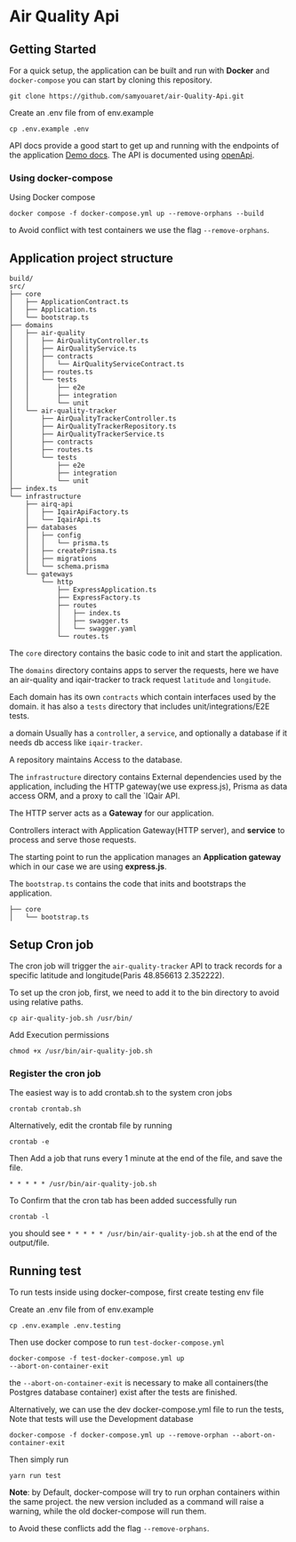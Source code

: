 # Air Quality Api

## Getting Started

For a quick setup, the application can be built and run with **Docker** and `docker-compose` you can start by cloning this repository.

    git clone https://github.com/samyouaret/air-Quality-Api.git

Create an .env file from of env.example
    
    cp .env.example .env

API docs provide a good start to get up and running with the endpoints of the application [Demo docs](http://localhost:3000/api/docs). The API is documented using [openApi]([https://](https://swagger.io/specification/)).

### Using docker-compose

Using Docker compose 

    docker compose -f docker-compose.yml up --remove-orphans --build

to Avoid conflict with test containers we use the flag `--remove-orphans`.

## Application project structure

```
build/
src/
├── core
│   ├── ApplicationContract.ts
│   ├── Application.ts
│   └── bootstrap.ts
├── domains
│   ├── air-quality
│   │   ├── AirQualityController.ts
│   │   ├── AirQualityService.ts
│   │   ├── contracts
│   │   │   └── AirQualityServiceContract.ts
│   │   ├── routes.ts
│   │   └── tests
│   │       ├── e2e
│   │       ├── integration
│   │       └── unit
│   └── air-quality-tracker
│       ├── AirQualityTrackerController.ts
│       ├── AirQualityTrackerRepository.ts
│       ├── AirQualityTrackerService.ts
│       ├── contracts
│       ├── routes.ts
│       └── tests
│           ├── e2e
│           ├── integration
│           └── unit
├── index.ts
└── infrastructure
    ├── airq-api
    │   ├── IqairApiFactory.ts
    │   └── IqairApi.ts
    ├── databases
    │   ├── config
    │   │   └── prisma.ts
    │   ├── createPrisma.ts
    │   ├── migrations
    │   └── schema.prisma
    └── gateways
        └── http
            ├── ExpressApplication.ts
            ├── ExpressFactory.ts
            ├── routes
            │   ├── index.ts
            │   ├── swagger.ts
            │   └── swagger.yaml
            └── routes.ts
```

The `core` directory contains the basic code to init and start the application.

The `domains` directory contains apps to server the requests, here we have an air-quality and iqair-tracker to track request `latitude` and `longitude`.

Each domain has its own `contracts` which contain interfaces used by the domain. it has also a `tests` directory that includes unit/integrations/E2E tests.

a domain Usually has a `controller`, a `service`, and optionally a database if it needs db access like `iqair-tracker`.

A repository maintains Access to the database.


The `infrastructure` directory contains External dependencies used by the application, including the HTTP gateway(we use express.js), Prisma as data access ORM, 
and a proxy to call the `IQair API.

The HTTP server acts as a **Gateway** for our application.

Controllers interact with Application Gateway(HTTP server), and **service** to process and serve those requests.

The starting point to run the application manages an **Application gateway** which in our case we are using **express.js**.

The `bootstrap.ts` contains the code that inits and bootstraps the application.

```
├── core
│   └── bootstrap.ts
```

## Setup Cron job

The cron job will trigger the `air-quality-tracker` API to track records for a specific latitude and longitude(Paris 48.856613 2.352222).

To set up the cron job, first, we need to add it to the bin directory to avoid using relative paths.

    cp air-quality-job.sh /usr/bin/

Add Execution permissions

    chmod +x /usr/bin/air-quality-job.sh

### Register the cron job

The easiest way is to add crontab.sh to the system cron jobs

    crontab crontab.sh

Alternatively, edit the crontab file by  running

    crontab -e

Then Add a job that runs every 1 minute at the end of the file, and save the file.

    * * * * * /usr/bin/air-quality-job.sh

To Confirm that the cron tab has been added successfully run

    crontab -l

you should see `* * * * * /usr/bin/air-quality-job.sh` at the end of the output/file.

## Running test

To run tests inside using docker-compose, first create testing env file

Create an .env file from of env.example
    
    cp .env.example .env.testing

Then use docker compose to run `test-docker-compose.yml`

    docker-compose -f test-docker-compose.yml up 
    --abort-on-container-exit

the `--abort-on-container-exit` is necessary to make all containers(the Postgres database container) exist after the tests are finished.

Alternatively, we can use the dev docker-compose.yml file to run the tests, Note that tests will use the Development database
    
    docker-compose -f docker-compose.yml up --remove-orphan --abort-on-container-exit

Then simply run

    yarn run test

**Note**: by Default, docker-compose will try to run orphan containers within the same project. the new version included as a command will raise a warning, while the old docker-compose will run them.

to Avoid these conflicts add the flag `--remove-orphans`.